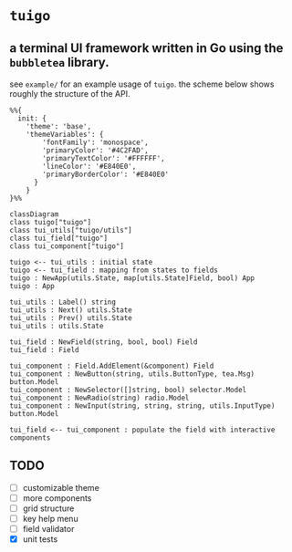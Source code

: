 # `tuigo` 

## a terminal UI framework written in Go using the `bubbletea` library.

see `example/` for an example usage of `tuigo`. the scheme below shows roughly the structure of the API.

```mermaid
%%{
  init: {
    'theme': 'base', 
    'themeVariables': { 
        'fontFamily': 'monospace',
        'primaryColor': '#4C2FAD',
        'primaryTextColor': '#FFFFFF',
        'lineColor': '#E840E0',
        'primaryBorderColor': '#E840E0'
      }
    }
}%%

classDiagram
class tuigo["tuigo"]
class tui_utils["tuigo/utils"]
class tui_field["tuigo"]
class tui_component["tuigo"]

tuigo <-- tui_utils : initial state
tuigo <-- tui_field : mapping from states to fields
tuigo : NewApp(utils.State, map[utils.State]Field, bool) App
tuigo : App

tui_utils : Label() string
tui_utils : Next() utils.State
tui_utils : Prev() utils.State
tui_utils : utils.State

tui_field : NewField(string, bool, bool) Field
tui_field : Field

tui_component : Field.AddElement(&component) Field
tui_component : NewButton(string, utils.ButtonType, tea.Msg) button.Model
tui_component : NewSelector([]string, bool) selector.Model
tui_component : NewRadio(string) radio.Model
tui_component : NewInput(string, string, string, utils.InputType) button.Model

tui_field <-- tui_component : populate the field with interactive components
```

## TODO

- [ ] customizable theme
- [ ] more components
- [ ] grid structure
- [ ] key help menu
- [ ] field validator
- [x] unit tests